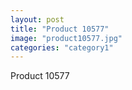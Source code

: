```yaml
---
layout: post
title: "Product 10577"
image: "product10577.jpg"
categories: "category1"
---
```

Product 10577
